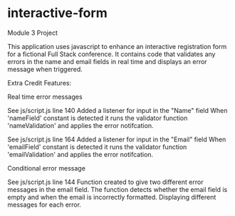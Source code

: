 # interactive-form
Module 3 Project

This application uses javascript to enhance an interactive registration form for a fictional Full Stack conference. It contains code that validates any errors in the name and email fields in real time and displays an error message when triggered.

Extra Credit Features:

Real time error messages

See js/script.js line 140
Added a listener for input in the "Name" field
When 'nameField' constant is detected it runs the validator function 'nameValidation' and applies the error notifcation.

See js/script.js line 164
Added a listener for input in the "Email" field
When 'emailField' constant is detected it runs the validator function 'emailValidation' and applies the error notifcation.


Conditional error message

See js/script.js line 144
Function created to give two different error messages in the email field.
The function detects whether the email field is empty and when the email is incorrectly formatted. Displaying different messages for each error.
